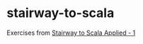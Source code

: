 stairway-to-scala
=================
Exercises from [Stairway to Scala Applied - 1](https://parleys.com/course/544e9da5e4b08dc7823e56c8/info)
